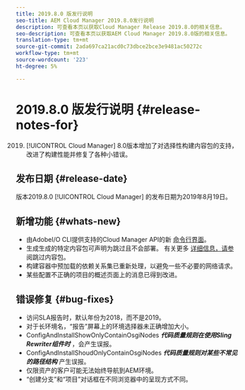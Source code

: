 ```yaml
---
title: 2019.8.0 版发行说明
seo-title: AEM Cloud Manager 2019.8.0发行说明
description: 可查看本页以获取Cloud Manager Release 2019.8.0的相关信息。
seo-description: 可查看本页以获取AEM Cloud Manager 2019.8.0版的相关信息。
translation-type: tm+mt
source-git-commit: 2ada697ca21acd0c73dbce2bce3e9481ac50272c
workflow-type: tm+mt
source-wordcount: '223'
ht-degree: 5%

---
```


# 2019.8.0 版发行说明 {#release-notes-for}

2019. [!UICONTROL Cloud Manager] 8.0版本增加了对选择性构建内容包的支持，改进了构建性能并修复了各种小错误。

## 发布日期 {#release-date}

版本2019.8.0 [!UICONTROL Cloud Manager] 的发布日期为2019年8月19日。

## 新增功能 {#whats-new}

* 由AdobeI/O CLI提供支持的Cloud Manager API的新 [命令行界面](https://github.com/adobe/aio-cli-plugin-cloudmanager)。
* 生成生成的特定内容包可声明为跳过且不会部署。 有关更多 [详细信息，请参](/help/using/setting-up-project.md#skipping-content-packages) 阅跳过内容包。
* 构建容器中预加载的依赖关系集已重新处理，以避免一些不必要的网络请求。
* 某些配置不正确的项目的概述页面上的消息已得到改进。

## 错误修复 {#bug-fixes}

* 访问SLA报告时，默认年份为2018，而不是2019。
* 对于长环境名，“报告”屏幕上的环境选择器未正确增加大小。
* ConfigAndInstallShowOnlyContainOsgiNodes ***代码质量规则在使用Sling Rewriter组件时*** ，会产生误报。
* ConfigAndInstallShoudOnlyContainOsgiNodes ***代码质量规则对某些不常见的路径结构*** 产生误报。
* 仅限资产的客户可能无法始终导航到AEM环境。
* “创建分支”和“项目”对话框在不同浏览器中的呈现方式不同。
